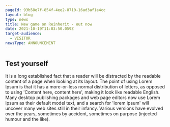 ```yaml
---
pageId: 93b58e7f-854f-4ee2-8710-16ad3af1a4cc
layout: blog
type: news
title: New game on Reinherit - out now
date: 2021-10-19T11:03:50.059Z
target-audience:
  - VISITOR
newsType: ANNOUNCEMENT
---
```

## Test yourself

<!--StartFragment-->

It is a long established fact that a reader will be distracted by the readable content of a page when looking at its layout. The point of using Lorem Ipsum is that it has a more-or-less normal distribution of letters, as opposed to using 'Content here, content here', making it look like readable English. Many desktop publishing packages and web page editors now use Lorem Ipsum as their default model text, and a search for 'lorem ipsum' will uncover many web sites still in their infancy. Various versions have evolved over the years, sometimes by accident, sometimes on purpose (injected humour and the like).

<!--EndFragment-->
